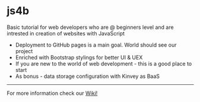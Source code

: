 # js4b
Basic tutorial for web developers who are @ beginners level and are intrested in creation of websites with JavaScript

- Deployment to GitHub pages is a main goal. World should see our project
- Enriched with Bootstrap stylings for better UI & UEX
- If you are new to the world of web development - this is a good place to start
- As bonus - data storage configuration with Kinvey as BaaS

***

For more information check our [Wiki!](https://github.com/BaiGanio/js4b/wiki)
